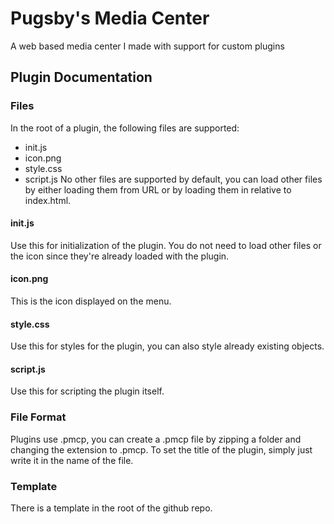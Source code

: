 # Pugsby's Media Center
A web based media center I made with support for custom plugins
## Plugin Documentation
### Files
In the root of a plugin, the following files are supported:
- init.js
- icon.png
- style.css
- script.js
No other files are supported by default, you can load other files by either loading them from URL or by loading them in relative to index.html.
#### init.js
Use this for initialization of the plugin. You do not need to load other files or the icon since they're already loaded with the plugin.
#### icon.png
This is the icon displayed on the menu.
#### style.css
Use this for styles for the plugin, you can also style already existing objects.
#### script.js
Use this for scripting the plugin itself.
### File Format
Plugins use .pmcp, you can create a .pmcp file by zipping a folder and changing the extension to .pmcp. To set the title of the plugin, simply just write it in the name of the file.
### Template
There is a template in the root of the github repo.
